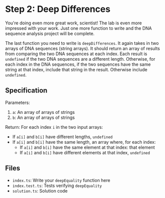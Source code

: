 # Step 2: Deep Differences

You're doing even more great work, scientist!
The lab is even more impressed with your work.
Just one more function to write and the DNA sequence analysis project will be complete.

The last function you need to write is `deepDifferences`.
It again takes in two arrays of DNA sequences (string arrays).
It should return an array of results from comparing the two DNA sequences at each index.
Each result is `undefined` if the two DNA sequences are a different length.
Otherwise, for each index in the DNA sequences, if the two sequences have the same string at that index, include that string in the result.
Otherwise include `undefined`.

## Specification

Parameters:

1. `a`: An array of arrays of strings
2. `b`: An array of arrays of strings

Return: For each index `i` in the two input arrays:

- If `a[i]` and `b[i]` have different lengths, `undefined`
- If `a[i]` and `b[i]` have the same length, an array where, for each index:
  - If `a[i]` and `b[i]` have the same element at that index: that element
  - If `a[i]` and `b[i]` have different elements at that index, `undefined`

## Files

- `index.ts`: Write your `deepEquality` function here
- `index.test.ts`: Tests verifying `deepEquality`
- `solution.ts`: Solution code
